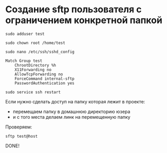 # Создание sftp пользователя с ограничением конкретной папкой

```
sudo adduser test
```

```
sudo chown root /home/test
```

```
sudo nano /etc/ssh/sshd_config
```

```
Match Group test
    ChrootDirectory %h
    X11Forwarding no
    AllowTcpForwarding no
    ForceCommand internal-sftp
    PasswordAuthentication yes
```

```
sudo service ssh restart
```

Если нужно сделать доступ на папку которая лежит в проекте:

* перемещаем папку в домашнюю директорию юзера
* и с того места делаем линк на перемещенную папку


Проверяем:

```
sftp test@host
```

DONE!
